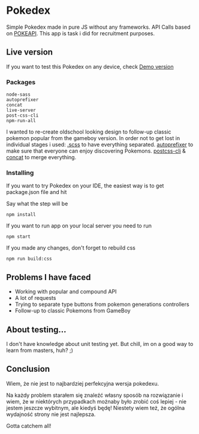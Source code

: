 # Pokedex

Simple Pokedex made in pure JS without any frameworks. API Calls based on [POKEAPI](https://pokeapi.co). This app is task i did for recruitment purposes. 

## Live version

If you want to test this Pokedex on any device, check [Demo version](https://cmnq.github.io/pokedex)

### Packages

```
node-sass
autoprefixer
concat
live-server
post-css-cli
npm-run-all
```

I wanted to re-create oldschool looking design to follow-up classic pokemon popular from the gameboy version. In order not to get lost in individual stages i used:
[.scss](https://sass-lang.com/) to have everything separated.
[autoprefixer](https://github.com/postcss/autoprefixer) to make sure that everyone can enjoy discovering Pokemons.
[postcss-cli](https://github.com/postcss/postcss-cli) & [concat](https://www.npmjs.com/package/concat) to merge everything.




### Installing

If you want to try Pokedex on your IDE, the easiest way is to get package.json file and hit

Say what the step will be

```
npm install
```

If you want to run app on your local server you need to run

```
npm start
```

If you made any changes, don't forget to rebuild css

```
npm run build:css
```


## Problems I have faced

* Working with popular and compound API
* A lot of requests
* Trying to separate type buttons from pokemon generations controllers
* Follow-up to classic Pokemons from GameBoy

## About testing...

I don't have knowledge about unit testing yet. But chill, im on a good way to learn from masters, huh? ;)


## Conclusion
Wiem, że nie jest to najbardziej perfekcyjna wersja pokedexu.

Na każdy problem starałem się znaleźć własny sposób na rozwiązanie i wiem, że w niektórych przypadkach możnaby było zrobić coś lepiej - nie jestem jeszcze wybitnym, ale kiedyś będę!
Niestety wiem też, że ogólna wydajność strony nie jest najlepsza. 

Gotta catchem all!